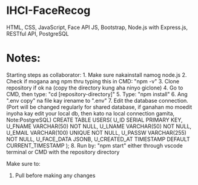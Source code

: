 # IHCI-FaceRecog

HTML, CSS, JavaScript, Face API JS, Bootstrap,
Node.js with Express.js, RESTful API, PostgreSQL


# Notes:
Starting steps as collaborator:
    1. Make sure nakainstall namog node.js
    2. Check if mogana ang npm thru typing this in CMD: "npm -v"
    3. Clone repository if ok na (copy the directory kung aha ninyo giclone)
    4. Go to CMD, then type: "cd [repository-directory]"
    5. Type: "npm install"
    6. Ang ".env copy" na file kay irename to ".env"
    7. Edit the database connection.(Port will be changed regularly for shared database, if ganahan mo moedit inyoha kay edit your local db, then kato na local connection gamita, Note:PostgreSQL)
        CREATE TABLE USERS(
            U_ID SERIAL PRIMARY KEY,
            U_FNAME VARCHAR(50) NOT NULL,
            U_LNAME VARCHAR(50) NOT NULL,
            U_EMAIL VARCHAR(100) UNIQUE NOT NULL,
            U_PASSW VARCHAR(255) NOT NULL,
            U_FACE_DATA JSONB,
            U_CREATED_AT TIMESTAMP DEFAULT CURRENT_TIMESTAMP
        );
    8. Run by: "npm start" either through vscode terminal or CMD with the repository directory

Make sure to:
1. Pull before making any changes

